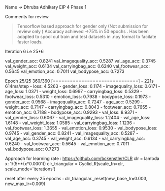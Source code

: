 Name -> Dhruba Adhikary 
EIP 4 Phase 1

Comments for review 
> Tensorflow based approach for gender only (Not submission for review only )
Accuracy achieved ->75% in 50 epochs . 
Has been adapted to spool out train and test datasets in .npy format to facilate faster loads. 


Iteration 6 i.e 25*6

val_gender_acc: 0.8241 
val_imagequality_acc: 0.5287 
val_age_acc: 0.3745 
val_weight_acc: 0.6134 
val_carryingbag_acc: 0.6240 
val_footwear_acc: 0.5645 
val_emotion_acc: 0.7011 
val_bodypose_acc: 0.7273


Epoch 25/25
360/360 [==============================] - 221s 614ms/step - loss: 4.5263 - gender_loss: 0.1174 - imagequality_loss: 0.6171 - age_loss: 1.0371 - weight_loss: 0.6997 - carryingbag_loss: 0.5329 - footwear_loss: 0.5310 - emotion_loss: 0.7938 - bodypose_loss: 0.1973 - gender_acc: 0.9568 - imagequality_acc: 0.7247 - age_acc: 0.5299 - weight_acc: 0.7147 - carryingbag_acc: 0.8043 - footwear_acc: 0.7655 - emotion_acc: 0.7188 - bodypose_acc: 0.9293 - val_loss: 8.9371 - val_gender_loss: 0.6067 - val_imagequality_loss: 1.2404 - val_age_loss: 1.6148 - val_weight_loss: 1.0585 - val_carryingbag_loss: 1.1236 - val_footwear_loss: 1.3655 - val_emotion_loss: 0.9530 - val_bodypose_loss: 0.9745 - val_gender_acc: 0.8241 - val_imagequality_acc: 0.5287 - val_age_acc: 0.3745 - val_weight_acc: 0.6134 - val_carryingbag_acc: 0.6240 - val_footwear_acc: 0.5645 - val_emotion_acc: 0.7011 - val_bodypose_acc: 0.7273

Approach for learning rate : 
https://github.com/bckenstler/CLR
clr = lambda x: 1/(5**(x*0.0001))
clr_triangular = CyclicLR(scale_fn=clr, scale_mode='iterations')

reset after every 25 epochs :
clr_triangular._reset(new_base_lr=0.003, new_max_lr=0.009)




